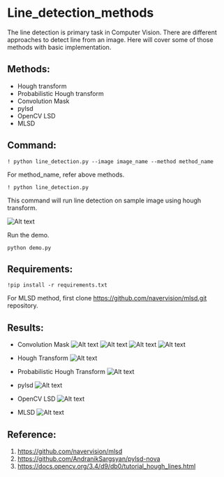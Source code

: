 # Line_detection_methods
The line detection is primary task in Computer Vision. There are different approaches to detect line from an image. Here will cover some of those methods with basic implementation.

## Methods:
* Hough transform
* Probabilistic Hough transform
* Convolution Mask
* pylsd
* OpenCV LSD
* MLSD

## Command:
```
! python line_detection.py --image image_name --method method_name
```
For method_name, refer above methods.

```
! python line_detection.py
```
This command will run line detection on sample image using hough transform.

![Alt text](image.png)

Run the demo.
```
python demo.py
```

## Requirements:
```
!pip install -r requirements.txt
```
For MLSD method, first clone https://github.com/navervision/mlsd.git repository.

## Results:
* Convolution Mask
![Alt text](result/horizontal_lines.jpg) ![Alt text](result/slant_lines.jpg)
![Alt text](result/slant_lines1.jpg)   ![Alt text](result/vertical_lines.jpg)

* Hough Transform
![Alt text](result/hough_line.jpg)

* Probabilistic Hough Transform
![Alt text](result/hough_linep.jpg)

* pylsd
![Alt text](result/pylsd_output.jpg)

* OpenCV LSD
![Alt text](result/opencv_lsd_output.jpg)

* MLSD
![Alt text](result/mlsd_output.jpg)

## Reference:
1. https://github.com/navervision/mlsd
2. https://github.com/AndranikSargsyan/pylsd-nova
3. https://docs.opencv.org/3.4/d9/db0/tutorial_hough_lines.html


